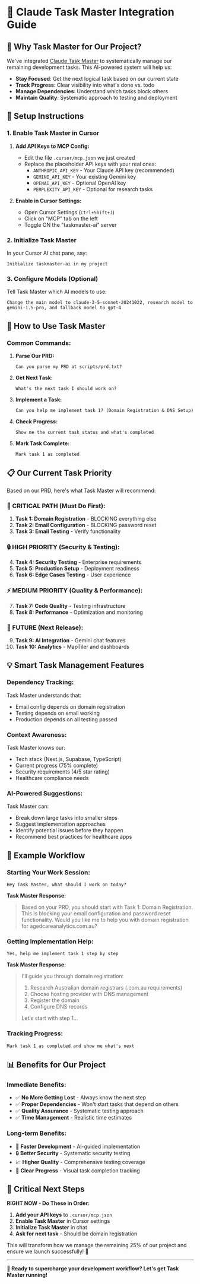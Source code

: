# 🤖 Claude Task Master Integration Guide

## 🎯 Why Task Master for Our Project?

We've integrated [Claude Task Master](https://github.com/eyaltoledano/claude-task-master) to systematically manage our remaining development tasks. This AI-powered system will help us:

- **Stay Focused**: Get the next logical task based on our current state
- **Track Progress**: Clear visibility into what's done vs. todo  
- **Manage Dependencies**: Understand which tasks block others
- **Maintain Quality**: Systematic approach to testing and deployment

## 🔧 Setup Instructions

### 1. **Enable Task Master in Cursor**

1. **Add API Keys to MCP Config:**
   - Edit the file `.cursor/mcp.json` we just created
   - Replace the placeholder API keys with your real ones:
     - `ANTHROPIC_API_KEY` - Your Claude API key (recommended)
     - `GEMINI_API_KEY` - Your existing Gemini key 
     - `OPENAI_API_KEY` - Optional OpenAI key
     - `PERPLEXITY_API_KEY` - Optional for research tasks

2. **Enable in Cursor Settings:**
   - Open Cursor Settings (`Ctrl+Shift+J`)
   - Click on "MCP" tab on the left
   - Toggle ON the "taskmaster-ai" server

### 2. **Initialize Task Master**

In your Cursor AI chat pane, say:
```
Initialize taskmaster-ai in my project
```

### 3. **Configure Models (Optional)**

Tell Task Master which AI models to use:
```
Change the main model to claude-3-5-sonnet-20241022, research model to gemini-1.5-pro, and fallback model to gpt-4
```

## 🚀 How to Use Task Master

### **Common Commands:**

1. **Parse Our PRD:**
   ```
   Can you parse my PRD at scripts/prd.txt?
   ```

2. **Get Next Task:**
   ```
   What's the next task I should work on?
   ```

3. **Implement a Task:**
   ```
   Can you help me implement task 1? (Domain Registration & DNS Setup)
   ```

4. **Check Progress:**
   ```
   Show me the current task status and what's completed
   ```

5. **Mark Task Complete:**
   ```
   Mark task 1 as completed
   ```

## 📋 Our Current Task Priority

Based on our PRD, here's what Task Master will recommend:

### **🚨 CRITICAL PATH (Must Do First):**
1. **Task 1: Domain Registration** - BLOCKING everything else
2. **Task 2: Email Configuration** - BLOCKING password reset  
3. **Task 3: Email Testing** - Verify functionality

### **🔒 HIGH PRIORITY (Security & Testing):**
4. **Task 4: Security Testing** - Enterprise requirements
5. **Task 5: Production Setup** - Deployment readiness
6. **Task 6: Edge Cases Testing** - User experience

### **⚡ MEDIUM PRIORITY (Quality & Performance):**
7. **Task 7: Code Quality** - Testing infrastructure
8. **Task 8: Performance** - Optimization and monitoring

### **🚀 FUTURE (Next Release):**
9. **Task 9: AI Integration** - Gemini chat features
10. **Task 10: Analytics** - MapTiler and dashboards

## 💡 Smart Task Management Features

### **Dependency Tracking:**
Task Master understands that:
- Email config depends on domain registration
- Testing depends on email working
- Production depends on all testing passed

### **Context Awareness:**
Task Master knows our:
- Tech stack (Next.js, Supabase, TypeScript)
- Current progress (75% complete)
- Security requirements (4/5 star rating)
- Healthcare compliance needs

### **AI-Powered Suggestions:**
Task Master can:
- Break down large tasks into smaller steps
- Suggest implementation approaches
- Identify potential issues before they happen
- Recommend best practices for healthcare apps

## 🎯 Example Workflow

### **Starting Your Work Session:**
```
Hey Task Master, what should I work on today?
```

**Task Master Response:**
> Based on your PRD, you should start with Task 1: Domain Registration. This is blocking your email configuration and password reset functionality. Would you like me to help you with domain registration for agedcareanalytics.com.au?

### **Getting Implementation Help:**
```
Yes, help me implement task 1 step by step
```

**Task Master Response:**
> I'll guide you through domain registration:
> 1. Research Australian domain registrars (.com.au requirements)
> 2. Choose hosting provider with DNS management
> 3. Register the domain
> 4. Configure DNS records
> 
> Let's start with step 1...

### **Tracking Progress:**
```
Mark task 1 as completed and show me what's next
```

## 📊 Benefits for Our Project

### **Immediate Benefits:**
- ✅ **No More Getting Lost** - Always know the next step
- ✅ **Proper Dependencies** - Won't start tasks that depend on others
- ✅ **Quality Assurance** - Systematic testing approach
- ✅ **Time Management** - Realistic time estimates

### **Long-term Benefits:**
- 🚀 **Faster Development** - AI-guided implementation
- 🔒 **Better Security** - Systematic security testing
- 📈 **Higher Quality** - Comprehensive testing coverage
- 🎯 **Clear Progress** - Visual task completion tracking

## 🚨 Critical Next Steps

**RIGHT NOW - Do These in Order:**

1. **Add your API keys** to `.cursor/mcp.json`
2. **Enable Task Master** in Cursor settings
3. **Initialize Task Master** in chat
4. **Ask for next task** - Should be domain registration

This will transform how we manage the remaining 25% of our project and ensure we launch successfully! 🎉

---

**💪 Ready to supercharge your development workflow? Let's get Task Master running!** 